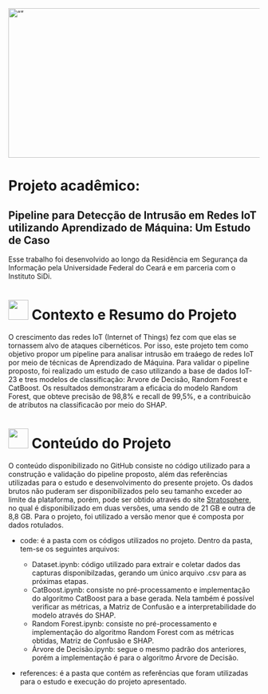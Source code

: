 <img src=https://github.com/Projeto-UFC-SiDi/projeto-ufc-sidi/assets/89808695/cf1762d0-ce2e-4dc0-9b5d-dcc68ab37899 alt= “” width="900" height="300">

# Projeto acadêmico:

## Pipeline para Detecção de Intrusão em Redes IoT utilizando Aprendizado de Máquina: Um Estudo de Caso

Esse trabalho foi desenvolvido ao longo da Residência em Segurança da Informação pela Universidade Federal do Ceará e em parceria com o Instituto SiDi.

<h1> <img height="40" width="40" src= "https://github.com/Projeto-UFC-SiDi/projeto-ufc-sidi/assets/89808695/9a23acf4-a4cf-406a-811c-50cd14d78b1a" />  Contexto e Resumo do Projeto </h1>

O crescimento das redes IoT (Internet of Things) fez com que elas se tornassem alvo de ataques cibernéticos. Por isso, este projeto tem como objetivo propor um pipeline para analisar intrusão em traáego de redes IoT por meio de técnicas de Aprendizado de Máquina. Para validar o pipeline proposto, foi realizado um estudo de caso utilizando a base de dados IoT-23 e tres modelos de classificação:  ́Arvore de Decisão, Random Forest e CatBoost. Os resultados demonstraram a eficácia do modelo Random Forest, que obteve precisão de
98,8% e recall de 99,5%, e a contribuicão de atributos na classificacão por meio do SHAP.


<h1> <img height="40" width="40" src= "https://github.com/Projeto-UFC-SiDi/projeto-ufc-sidi/assets/89808695/2b1ecaa4-bc9f-4b6e-8618-b22665a755aa" /> Conteúdo do Projeto </h1>

O conteúdo disponibilizado no GitHub consiste no código utilizado para a construção e validação do pipeline proposto, além das referências utilizadas para o estudo e desenvolvimento do presente projeto. Os dados brutos não puderam ser disponibilizados pelo seu tamanho exceder ao limite da plataforma, porém, pode ser obtido através do site [Stratosphere](https://www.stratosphereips.org/datasets-iot23), no qual é disponibilizado em duas versões, uma sendo de 21 GB e outra de 8,8 GB. Para o projeto, foi utilizado a versão menor que é composta por dados rotulados.
 
- code: é a pasta com os códigos utilizados no projeto. Dentro da pasta, tem-se os seguintes arquivos:
  -  Dataset.ipynb: código utilizado para extrair e coletar dados das capturas disponibilzadas, gerando um único arquivo .csv para as próximas etapas.
  -  CatBoost.ipynb: consiste no pré-processamento e implementação do algoritmo CatBoost para a base gerada. Nela também é possível verificar as métricas, a Matriz de Confusão e a interpretabilidade do modelo através do SHAP.
  -  Random Forest.ipynb: consiste no pré-processamento e implementação do algoritmo Random Forest com as métricas obtidas, Matriz de Confusão e SHAP.
  -  Árvore de Decisão.ipynb: segue o mesmo padrão dos anteriores, porém a implementação é para o algoritmo Árvore de Decisão.

- references: é a pasta que contém as referências que foram utilizadas para o estudo e execução do projeto apresentado.






